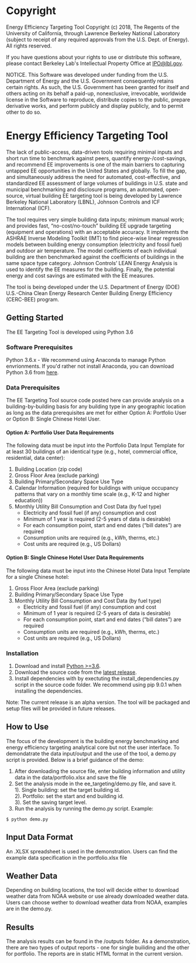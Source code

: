 ﻿# Copyright

Energy Efficiency Targeting Tool Copyright (c) 2018, The Regents of the University of California, through Lawrence Berkeley National Laboratory (subject to receipt of any required approvals from the U.S. Dept. of Energy). All rights reserved.

If you have questions about your rights to use or distribute this software, please contact Berkeley Lab's Intellectual Property Office at  IPO@lbl.gov.

NOTICE.  This Software was developed under funding from the U.S. Department of Energy and the U.S. Government consequently retains certain rights. As such, the U.S. Government has been granted for itself and others acting on its behalf a paid-up, nonexclusive, irrevocable, worldwide license in the Software to reproduce, distribute copies to the public, prepare derivative works, and perform publicly and display publicly, and to permit other to do so. 


# Energy Efficiency Targeting Tool
The lack of public-access, data-driven tools requiring minimal inputs and short run time to benchmark against peers, quantify energy-/cost-savings, and recommend EE improvements is one of the main barriers to capturing untapped EE opportunities in the United States and globally. To fill the gap, and simultaneously address the need for automated, cost-effective, and standardized EE assessment of large volumes of buildings in U.S. state and municipal benchmarking and disclosure programs, an automated, open-source, virtual building EE targeting tool is being developed by Lawrence Berkeley National Laboratory (LBNL), Johnson Controls and ICF International (ICF). 

The tool requires very simple building data inputs; minimum manual work; and provides fast, “no-cost/no-touch” building EE upgrade targeting (equipment and operations) with an acceptable accuracy. It implements the ASHRAE Inverse Modeling Toolkit (IMT) to find piece-wise linear regression models between building energy consumption (electricity and fossil fuel) and outdoor air temperature. The model coefficients of each individual building are then benchmarked against the coefficients of buildings in the same space type category. Johnson Controls’ LEAN Energy Analysis is used to identify the EE measures for the building. Finally, the potential energy and cost savings are estimated with the EE measures.

The tool is being developed under the U.S. Department of Energy (DOE) U.S.-China Clean Energy Research Center Building Energy Efficiency (CERC-BEE) program.

## Getting Started
The EE Targeting Tool is developed using Python 3.6

### Software Prerequisites
Python 3.6.x - We recommend using Anaconda to manage Python envrionments. If you'd rather not install Anaconda, you can download Python 3.6 from [here](https://www.python.org/downloads/).

### Data Prerequisites
The EE Targeting Tool source code posted here can provide analysis on a building-by-building basis for any building type in any geographic location as long as the data prerequisites are met for either Option A: Portfolio User or Option B: Single Chinese Hotel User.

#### Option A: Portfolio User Data Requirements

The following data must be input into the Portfolio Data Input Template for at least 30 buildings of an identical type (e.g., hotel, commercial office, residential, data center):
1.	Building Location (zip code)
2.	Gross Floor Area (exclude parking)
3.	Building Primary/Secondary Space Use Type
4.	Calendar Information (required for buildings with unique occupancy patterns that vary on a monthly time scale (e.g., K-12 and higher education))
5.	Monthly Utility Bill Consumption and Cost Data (by fuel type)
    *	Electricity and fossil fuel (if any) consumption and cost 
    *	Minimum of 1 year is required (2-5 years of data is desirable)
    *	For each consumption point, start and end dates (“bill dates”) are required
    *	Consumption units are required (e.g., kWh, therms, etc.)
    *	Cost units are required (e.g., US Dollars)

#### Option B: Single Chinese Hotel User Data Requirements
The following data must be input into the Chinese Hotel Data Input Template for a single Chinese hotel:
1.	Gross Floor Area (exclude parking)
2.	Building Primary/Secondary Space Use Type
3.	Monthly Utility Bill Consumption and Cost Data (by fuel type)
    *	Electricity and fossil fuel (if any) consumption and cost 
    *	Minimum of 1 year is required (2-5 years of data is desirable)
    *	For each consumption point, start and end dates (“bill dates”) are required
    *	Consumption units are required (e.g., kWh, therms, etc.)
    *	Cost units are required (e.g., US Dollars)



### Installation
1. Download and install [Python >=3.6](https://www.python.org/downloads/).
2. Download the source code from the [latest release](https://github.com/LBNL-CERC-BEE/CERC-BEE-Virtual-Energy-Efficiency-Targeting-Tool/releases).
3. Install dependencies with by exectuting the install_dependencies.py script in the source code folder. We recommend using pip 9.0.1 when installing the dependencies.

Note: The current release is an alpha version. The tool will be packaged and setup files will be provided in future releases. 

## How to Use
The focus of the development is the building energy benchmarking and energy efficiency targeting analytical core but not the user interface. To demondatrate the data input/output and the use of the tool, a demo.py script is provided. Below is a brief guidance of the demo: 
1. After downloading the source file, enter building information and utility data in the data/portfolio.xlsx and save the file
2. Set the analysis mode in the ee_targeting/demo.py file, and save it.<br/>
  1). Single building: set the target building id.<br/>
  2). Portfolio: set the start and end building id.<br/>
  3). Set the saving target level.
3. Run the analysis by running the demo.py script. Example:
```
$ python demo.py
```

## Input Data Format
An .XLSX spreadsheet is used in the demonstration. Users can find the example data specification in the portfolio.xlsx file


## Weather Data
Depending on building locations, the tool will decide either to download weather data from NOAA website or use already downloaded weather data. Users can choose wether to download weather data from NOAA, examples are in the demo.py.

## Results
The analysis results can be found in the /outputs folder. As a demonstration, there are two types of output reports - one for single builiding and the other for portfolio. The reports are in static HTML format in the current version.
